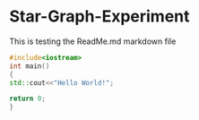 # Star-Graph-Experiment
This is testing the ReadMe.md markdown file

```cpp
#include<iostream>
int main()
{
std::cout<<"Hello World!";

return 0;
}
```
